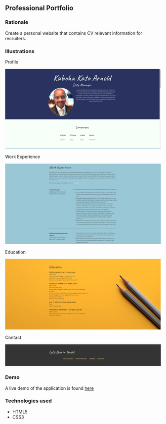 ## Professional Portfolio

### Rationale

Create a personal website that contains CV relevant information for recruiters.

### Illustrations
Profile

<img src="images/about.png">

Work Experience

<img src="images/work.png">

Education

<img src="images/study.png">

Contact

<img src="images/contact.png">

### Demo
A live demo of the application is found [here](https://katokaboha.github.io/portfolio/)

### Technologies used
- HTML5
- CSS3